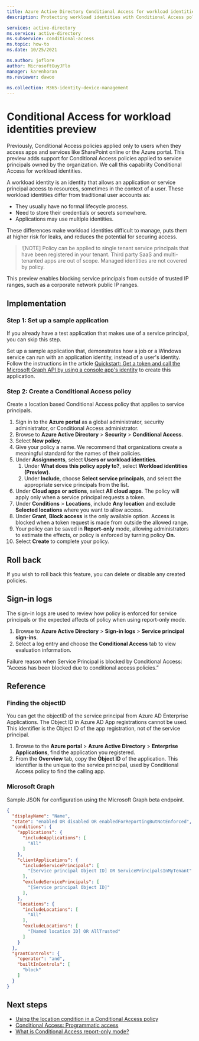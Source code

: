 ```yaml
---
title: Azure Active Directory Conditional Access for workload identities preview
description: Protecting workload identities with Conditional Access policies

services: active-directory
ms.service: active-directory
ms.subservice: conditional-access
ms.topic: how-to
ms.date: 10/25/2021

ms.author: joflore
author: MicrosoftGuyJFlo
manager: karenhoran
ms.reviewer: dawoo

ms.collection: M365-identity-device-management
---
```

# Conditional Access for workload identities preview

Previously, Conditional Access policies applied only to users when they access apps and services like SharePoint online or the Azure portal. This preview adds support for Conditional Access policies applied to service principals owned by the organization. We call this capability  Conditional Access for workload identities. 

A workload identity is an identity that allows an application or service principal access to resources, sometimes in the context of a user. These workload identities differ from traditional user accounts as:

- They usually have no formal lifecycle process.
- Need to store their credentials or secrets somewhere.
- Applications may use multiple identities. 
 
These differences make workload identities difficult to manage, puts them at higher risk for leaks, and reduces the potential for securing access.

> ![NOTE]
> Policy can be applied to single tenant service principals that have been registered in your tenant. 
> Third party SaaS and multi-tenanted apps are out of scope. 
> Managed identities are not covered by policy. 

This preview enables blocking service principals from outside of trusted IP ranges, such as a corporate network public IP ranges. 

## Implementation

### Step 1: Set up a sample application

If you already have a test application that makes use of a service principal, you can skip this step.

Set up a sample application that, demonstrates how a job or a Windows service can run with an application identity, instead of a user's identity. Follow the instructions in the article [Quickstart: Get a token and call the Microsoft Graph API by using a console app's identity](../develop/quickstart-v2-netcore-daemon.md) to create this application.

### Step 2: Create a Conditional Access policy

Create a location based Conditional Access policy that applies to service principals.

1. Sign in to the **Azure portal** as a global administrator, security administrator, or Conditional Access administrator.
1. Browse to **Azure Active Directory** > **Security** > **Conditional Access**.
1. Select **New policy**.
1. Give your policy a name. We recommend that organizations create a meaningful standard for the names of their policies.
1. Under **Assignments**, select **Users or workload identities**.
   1. Under **What does this policy apply to?**, select **Workload identities (Preview)**.
   1. Under **Include**, choose **Select service principals**, and select the appropriate service principals from the list.
1. Under **Cloud apps or actions**, select **All cloud apps**. The policy will apply only when a service principal requests a token.
1. Under **Conditions** > **Locations**, include **Any location** and exclude **Selected locations** where you want to allow access.
1. Under **Grant**, **Block access** is the only available option. Access is blocked when a token request is made from outside the allowed range.
1. Your policy can be saved in **Report-only** mode, allowing administrators to estimate the effects, or policy is enforced by turning policy **On**.
1. Select **Create** to complete your policy.

## Roll back

If you wish to roll back this feature, you can delete or disable any created policies.

## Sign-in logs

The sign-in logs are used to review how policy is enforced for service principals or the expected affects of policy when using report-only mode.

1. Browse to **Azure Active Directory** > **Sign-in logs** > **Service principal sign-ins**.
1. Select a log entry and choose the **Conditional Access** tab to view evaluation information.

Failure reason when Service Principal is blocked by Conditional Access: “Access has been blocked due to conditional access policies.” 

## Reference

### Finding the objectID

You can get the objectID of the service principal from Azure AD Enterprise Applications. The Object ID in Azure AD App registrations cannot be used. This identifier is the Object ID of the app registration, not of the service principal.

1. Browse to the **Azure portal** > **Azure Active Directory** > **Enterprise Applications**, find the application you registered.
1. From the **Overview** tab, copy the **Object ID** of the application. This identifier is the unique to the service principal, used by Conditional Access policy to find the calling app.

### Microsoft Graph

Sample JSON for configuration using the Microsoft Graph beta endpoint.

```json
{
  "displayName": "Name",
  "state": "enabled OR disabled OR enabledForReportingButNotEnforced",
  "conditions": {
    "applications": {
      "includeApplications": [
        "All"
      ]
    },
    "clientApplications": {
      "includeServicePrincipals": [
        "[Service principal Object ID] OR ServicePrincipalsInMyTenant"
      ],
      "excludeServicePrincipals": [
        "[Service principal Object ID]"
      ],
    },
    "locations": {
      "includeLocations": [
        "All"
      ],
      "excludeLocations": [
        "[Named location ID] OR AllTrusted"
      ]
    }
  },
  "grantControls": {
    "operator": "and",
    "builtInControls": [
      "block"
    ]
  }
}
```

## Next steps

- [Using the location condition in a Conditional Access policy](location-condition.md)
- [Conditional Access: Programmatic access](howto-conditional-access-apis.md)
- [What is Conditional Access report-only mode?](concept-conditional-access-report-only.md)
 